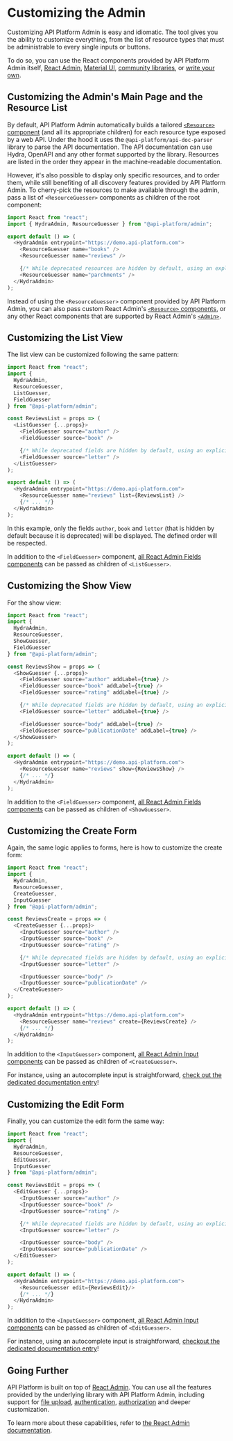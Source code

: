 # Customizing the Admin

Customizing API Platform Admin is easy and idiomatic. The tool gives you the ability to customize everything, from the list of resource types that must be administrable to every single inputs or buttons.

To do so, you can use the React components provided by API Platform Admin itself, [React Admin](https://marmelab.com/react-admin/), [Material UI](https://material-ui.com/), [community libraries](https://github.com/brillout/awesome-react-components), or [write your own](https://reactjs.org/tutorial/tutorial.html).

## Customizing the Admin's Main Page and the Resource List

By default, API Platform Admin automatically builds a tailored [`<Resource>` component](https://marmelab.com/react-admin/Resource.html) (and all its appropriate children) for each resource type exposed by a web API.
Under the hood it uses the `@api-platform/api-doc-parser` library to parse the API documentation. The API documentation can use Hydra, OpenAPI and any other format supported by the library.
Resources are listed in the order they appear in the machine-readable documentation.

However, it's also possible to display only specific resources, and to order them, while still benefiting of all discovery features provided by API Platform Admin.
To cherry-pick the resources to make available through the admin, pass a list of `<ResourceGuesser>` components as children of the root component:

```javascript
import React from "react";
import { HydraAdmin, ResourceGuesser } from "@api-platform/admin";

export default () => (
  <HydraAdmin entrypoint="https://demo.api-platform.com">
    <ResourceGuesser name="books" />
    <ResourceGuesser name="reviews" />

    {/* While deprecated resources are hidden by default, using an explicit ResourceGuesser component allows to add them back. */}
    <ResourceGuesser name="parchments" />
  </HydraAdmin>
);
```

Instead of using the `<ResourceGuesser>` component provided by API Platform Admin, you can also pass custom React Admin's [`<Resource>` components](https://marmelab.com/react-admin/Resource.html), or any other React components that are supported by React Admin's [`<Admin>`](https://marmelab.com/react-admin/Admin.html).

## Customizing the List View

The list view can be customized following the same pattern:

```javascript
import React from "react";
import {
  HydraAdmin,
  ResourceGuesser,
  ListGuesser,
  FieldGuesser
} from "@api-platform/admin";

const ReviewsList = props => (
  <ListGuesser {...props}>
    <FieldGuesser source="author" />
    <FieldGuesser source="book" />

    {/* While deprecated fields are hidden by default, using an explicit FieldGuesser component allows to add them back. */}
    <FieldGuesser source="letter" />
  </ListGuesser>
);

export default () => (
  <HydraAdmin entrypoint="https://demo.api-platform.com">
    <ResourceGuesser name="reviews" list={ReviewsList} />
    {/* ... */}
  </HydraAdmin>
);
```

In this example, only the fields `author`, `book` and `letter` (that is hidden by default because it is deprecated) will be displayed. The defined order will be respected.

In addition to the `<FieldGuesser>` component, [all React Admin Fields components](https://marmelab.com/react-admin/Fields.html) can be passed as children of `<ListGuesser>`.

## Customizing the Show View

For the show view:

```javascript
import React from "react";
import {
  HydraAdmin,
  ResourceGuesser,
  ShowGuesser,
  FieldGuesser
} from "@api-platform/admin";

const ReviewsShow = props => (
  <ShowGuesser {...props}>
    <FieldGuesser source="author" addLabel={true} />
    <FieldGuesser source="book" addLabel={true} />
    <FieldGuesser source="rating" addLabel={true} />

    {/* While deprecated fields are hidden by default, using an explicit FieldGuesser component allows to add them back. */}
    <FieldGuesser source="letter" addLabel={true} />

    <FieldGuesser source="body" addLabel={true} />
    <FieldGuesser source="publicationDate" addLabel={true} />
  </ShowGuesser>
);

export default () => (
  <HydraAdmin entrypoint="https://demo.api-platform.com">
    <ResourceGuesser name="reviews" show={ReviewsShow} />
    {/* ... */}
  </HydraAdmin>
);
```

In addition to the `<FieldGuesser>` component, [all React Admin Fields components](https://marmelab.com/react-admin/Fields.html) can be passed as children of `<ShowGuesser>`.

## Customizing the Create Form

Again, the same logic applies to forms, here is how to customize the create form:

```javascript
import React from "react";
import {
  HydraAdmin,
  ResourceGuesser,
  CreateGuesser,
  InputGuesser
} from "@api-platform/admin";

const ReviewsCreate = props => (
  <CreateGuesser {...props}>
    <InputGuesser source="author" />
    <InputGuesser source="book" />
    <InputGuesser source="rating" />

    {/* While deprecated fields are hidden by default, using an explicit InputGuesser component allows to add them back. */}
    <InputGuesser source="letter" />

    <InputGuesser source="body" />
    <InputGuesser source="publicationDate" />
  </CreateGuesser>
);

export default () => (
  <HydraAdmin entrypoint="https://demo.api-platform.com">
    <ResourceGuesser name="reviews" create={ReviewsCreate} />
    {/* ... */}
  </HydraAdmin>
);
```

In addition to the `<InputGuesser>` component, [all React Admin Input components](https://marmelab.com/react-admin/Inputs.html) can be passed as children of `<CreateGuesser>`.

For instance, using an autocomplete input is straightforward, [check out the dedicated documentation entry](handling-relations-to-collections.md#using-an-autocomplete-input-for-relations)!

## Customizing the Edit Form

Finally, you can customize the edit form the same way:

```javascript
import React from "react";
import {
  HydraAdmin,
  ResourceGuesser,
  EditGuesser,
  InputGuesser
} from "@api-platform/admin";

const ReviewsEdit = props => (
  <EditGuesser {...props}>
    <InputGuesser source="author" />
    <InputGuesser source="book" />
    <InputGuesser source="rating" />

    {/* While deprecated fields are hidden by default, using an explicit InputGuesser component allows to add them back. */}
    <InputGuesser source="letter" />

    <InputGuesser source="body" />
    <InputGuesser source="publicationDate" />
  </EditGuesser>
);

export default () => (
  <HydraAdmin entrypoint="https://demo.api-platform.com">
    <ResourceGuesser edit={ReviewsEdit}/>
    {/* ... */}
  </HydraAdmin>
);
```

In addition to the `<InputGuesser>` component, [all React Admin Input components](https://marmelab.com/react-admin/Inputs.html) can be passed as children of `<EditGuesser>`.

For instance, using an autocomplete input is straightforward, [checkout the dedicated documentation entry](handling-relations-to-collections.md#using-an-autocomplete-input-for-relations)!

## Going Further

API Platform is built on top of [React Admin](https://marmelab.com/react-admin/).
You can use all the features provided by the underlying library with API Platform Admin, including support for [file upload](https://marmelab.com/react-admin/DataProviders.html#decorating-your-data-provider-example-of-file-upload), [authentication](https://marmelab.com/react-admin/Authentication.html), [authorization](https://marmelab.com/react-admin/Authorization.html) and deeper customization.

To learn more about these capabilities, refer to [the React Admin documentation](https://marmelab.com/react-admin/). 
